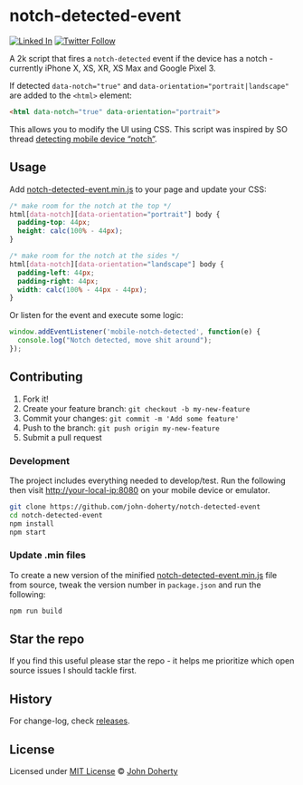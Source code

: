 # notch-detected-event

[![Linked In](https://img.shields.io/badge/Linked-In-blue.svg)](https://www.linkedin.com/in/john-i-doherty) [![Twitter Follow](https://img.shields.io/twitter/follow/mrjohndoherty.svg?style=social&label=Twitter&style=plastic)](https://twitter.com/mrjohndoherty)

A 2k script that fires a `notch-detected` event if the device has a notch - currently iPhone X, XS, XR, XS Max and Google Pixel 3.

If detected `data-notch="true"` and `data-orientation="portrait|landscape"` are added to the `<html>` element:

```html
<html data-notch="true" data-orientation="portrait">
```

This allows you to modify the UI using CSS. This script was inspired by SO thread [detecting mobile device “notch”](https://stackoverflow.com/questions/46318395/detecting-mobile-device-notch).

## Usage

Add [notch-detected-event.min.js](dist/notch-detected-event.min.js) to your page and update your CSS:

```css
/* make room for the notch at the top */
html[data-notch][data-orientation="portrait"] body {
  padding-top: 44px;
  height: calc(100% - 44px);
}

/* make room for the notch at the sides */
html[data-notch][data-orientation="landscape"] body {
  padding-left: 44px;
  padding-right: 44px;
  width: calc(100% - 44px - 44px);
}
```

Or listen for the event and execute some logic:

```js
window.addEventListener('mobile-notch-detected', function(e) {
  console.log("Notch detected, move shit around");
});
```

## Contributing

1. Fork it!
2. Create your feature branch: `git checkout -b my-new-feature`
3. Commit your changes: `git commit -m 'Add some feature'`
4. Push to the branch: `git push origin my-new-feature`
5. Submit a pull request

### Development

The project includes everything needed to develop/test. Run the following then visit [http://your-local-ip:8080](http://localhost:8080) on your mobile device or emulator.

```bash
git clone https://github.com/john-doherty/notch-detected-event
cd notch-detected-event
npm install
npm start
```

### Update .min files

To create a new version of the minified [notch-detected-event.min.js](dist/notch-detected-event.min.js) file from source, tweak the version number in `package.json` and run the following:

```bash
npm run build
```

## Star the repo

If you find this useful please star the repo - it helps me prioritize which open source issues I should tackle first.

## History

For change-log, check [releases](https://github.com/john-doherty/notch-detected-event/releases).

## License

Licensed under [MIT License](LICENSE) &copy; [John Doherty](http://www.johndoherty.info)
